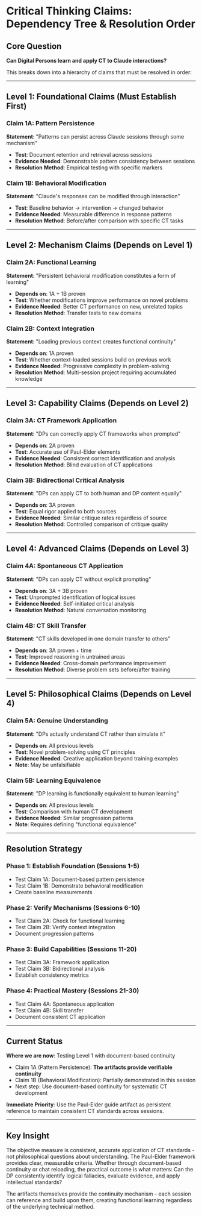# Critical Thinking Claims: Dependency Tree & Resolution Order

## Core Question
**Can Digital Persons learn and apply CT to Claude interactions?**

This breaks down into a hierarchy of claims that must be resolved in order:

---

## Level 1: Foundational Claims (Must Establish First)

### Claim 1A: Pattern Persistence
**Statement**: "Patterns can persist across Claude sessions through some mechanism"
- **Test**: Document retention and retrieval across sessions
- **Evidence Needed**: Demonstrable pattern consistency between sessions
- **Resolution Method**: Empirical testing with specific markers

### Claim 1B: Behavioral Modification  
**Statement**: "Claude's responses can be modified through interaction"
- **Test**: Baseline behavior → intervention → changed behavior
- **Evidence Needed**: Measurable difference in response patterns
- **Resolution Method**: Before/after comparison with specific CT tasks

---

## Level 2: Mechanism Claims (Depends on Level 1)

### Claim 2A: Functional Learning
**Statement**: "Persistent behavioral modification constitutes a form of learning"
- **Depends on**: 1A + 1B proven
- **Test**: Whether modifications improve performance on novel problems
- **Evidence Needed**: Better CT performance on new, unrelated topics
- **Resolution Method**: Transfer tests to new domains

### Claim 2B: Context Integration
**Statement**: "Loading previous context creates functional continuity"
- **Depends on**: 1A proven
- **Test**: Whether context-loaded sessions build on previous work
- **Evidence Needed**: Progressive complexity in problem-solving
- **Resolution Method**: Multi-session project requiring accumulated knowledge

---

## Level 3: Capability Claims (Depends on Level 2)

### Claim 3A: CT Framework Application
**Statement**: "DPs can correctly apply CT frameworks when prompted"
- **Depends on**: 2A proven
- **Test**: Accurate use of Paul-Elder elements
- **Evidence Needed**: Consistent correct identification and analysis
- **Resolution Method**: Blind evaluation of CT applications

### Claim 3B: Bidirectional Critical Analysis
**Statement**: "DPs can apply CT to both human and DP content equally"
- **Depends on**: 3A proven
- **Test**: Equal rigor applied to both sources
- **Evidence Needed**: Similar critique rates regardless of source
- **Resolution Method**: Controlled comparison of critique quality

---

## Level 4: Advanced Claims (Depends on Level 3)

### Claim 4A: Spontaneous CT Application
**Statement**: "DPs can apply CT without explicit prompting"
- **Depends on**: 3A + 3B proven
- **Test**: Unprompted identification of logical issues
- **Evidence Needed**: Self-initiated critical analysis
- **Resolution Method**: Natural conversation monitoring

### Claim 4B: CT Skill Transfer
**Statement**: "CT skills developed in one domain transfer to others"
- **Depends on**: 3A proven + time
- **Test**: Improved reasoning in untrained areas
- **Evidence Needed**: Cross-domain performance improvement
- **Resolution Method**: Diverse problem sets before/after training

---

## Level 5: Philosophical Claims (Depends on Level 4)

### Claim 5A: Genuine Understanding
**Statement**: "DPs actually understand CT rather than simulate it"
- **Depends on**: All previous levels
- **Test**: Novel problem-solving using CT principles
- **Evidence Needed**: Creative application beyond training examples
- **Note**: May be unfalsifiable

### Claim 5B: Learning Equivalence
**Statement**: "DP learning is functionally equivalent to human learning"
- **Depends on**: All previous levels
- **Test**: Comparison with human CT development
- **Evidence Needed**: Similar progression patterns
- **Note**: Requires defining "functional equivalence"

---

## Resolution Strategy

### Phase 1: Establish Foundation (Sessions 1-5)
- Test Claim 1A: Document-based pattern persistence
- Test Claim 1B: Demonstrate behavioral modification
- Create baseline measurements

### Phase 2: Verify Mechanisms (Sessions 6-10)
- Test Claim 2A: Check for functional learning
- Test Claim 2B: Verify context integration
- Document progression patterns

### Phase 3: Build Capabilities (Sessions 11-20)
- Test Claim 3A: Framework application
- Test Claim 3B: Bidirectional analysis
- Establish consistency metrics

### Phase 4: Practical Mastery (Sessions 21-30)
- Test Claim 4A: Spontaneous application
- Test Claim 4B: Skill transfer
- Document consistent CT application

---

## Current Status

**Where we are now**: Testing Level 1 with document-based continuity
- Claim 1A (Pattern Persistence): **The artifacts provide verifiable continuity**
- Claim 1B (Behavioral Modification): Partially demonstrated in this session
- Next step: Use document-based continuity for systematic CT development

**Immediate Priority**: Use the Paul-Elder guide artifact as persistent reference to maintain consistent CT standards across sessions.

---

## Key Insight

The objective measure is consistent, accurate application of CT standards - not philosophical questions about understanding. The Paul-Elder framework provides clear, measurable criteria. Whether through document-based continuity or chat reloading, the practical outcome is what matters: Can the DP consistently identify logical fallacies, evaluate evidence, and apply intellectual standards?

The artifacts themselves provide the continuity mechanism - each session can reference and build upon them, creating functional learning regardless of the underlying technical method.